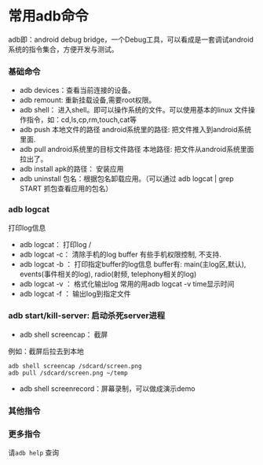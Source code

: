 # 常用adb命令

adb即：android debug bridge，一个Debug工具，可以看成是一套调试android系统的指令集合，方便开发与测试。

### 基础命令
- adb devices：查看当前连接的设备。
- adb remount: 重新挂载设备,需要root权限。
- adb shell： 进入shell。即可以操作系统的文件。可以使用基本的linux 文件操作指令，如：cd,ls,cp,rm,touch,cat等
- adb push 本地文件的路径 android系统里的路径: 把文件推入到android系统里面.
- adb pull android系统里的目标文件路径 本地路径: 把文件从android系统里面拉出了。
- adb install apk的路径： 安装应用
- adb uninstall 包名：根据包名卸载应用。（可以通过 adb logcat | grep START 抓包查看应用的包名）


### adb logcat

打印log信息
- adb logcat： 打印log	/
- adb logcat -c： 清除手机的log buffer	有些手机权限控制, 不支持.
- adb logcat -b <buffer>： 打印指定buffer的log信息	buffer有: main(主log区,默认), events(事件相关的log), radio(射频, telephony相关的log)
- adb logcat -v <format>： 格式化输出log	常用的用adb logcat -v time显示时间
- adb logcat -f <filename>： 输出log到指定文件

### adb start/kill-server: 启动杀死server进程
- adb shell screencap： 截屏

例如：截屏后拉去到本地
```
adb shell screencap /sdcard/screen.png
adb pull /sdcard/screen.png ~/temp
```
- adb shell screenrecord：屏幕录制，可以做成演示demo


### 其他指令

### 更多指令
请`adb help` 查询